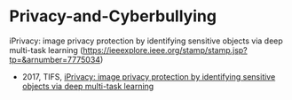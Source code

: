 # Privacy-and-Cyberbullying

iPrivacy: image privacy protection by identifying sensitive objects via deep multi-task learning (https://ieeexplore.ieee.org/stamp/stamp.jsp?tp=&arnumber=7775034)

<ul>
<li>2017, TIFS, <a href="https://ieeexplore.ieee.org/stamp/stamp.jsp?tp=&arnumber=7775034" rel="nofollow">iPrivacy: image privacy protection by identifying sensitive objects via deep multi-task learning</a></li>
</ul>
